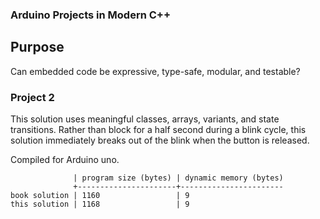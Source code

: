 ### Arduino Projects in Modern C++

## Purpose

Can embedded code be expressive, type-safe, modular, and testable?

### Project 2

This solution uses meaningful classes, arrays, variants, and state transitions.
Rather than block for a half second during a blink cycle, this solution immediately
breaks out of the blink when the button is released.

Compiled for Arduino uno.

                  | program size (bytes) | dynamic memory (bytes)
                  +----------------------+-----------------------
    book solution | 1160                 | 9
    this solution | 1168                 | 9
